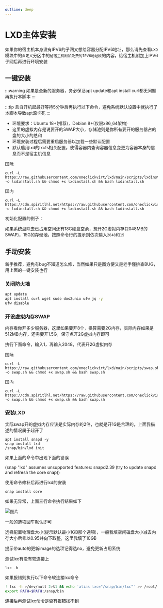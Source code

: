 ```yaml
---
outline: deep
---
```


# LXD主体安装

如果你的宿主机本身没有IPV6的子网又想给容器分配IPV6地址，那么请先查看```LXD```模块中的```自定义```分区中的```给宿主机附加免费的IPV6地址段```的内容，给宿主机附加上IPV6子网后再进行环境安装

## 一键安装

:::warning
如果是全新的服务器，务必保证apt update和apt install curl都无问题再执行本脚本
:::

:::tip
且自开机起最好等待5分钟后再执行以下命令，避免系统默认设置中就执行了本脚本导致apt源卡死
:::

- 环境要求：Ubuntu 18+(推荐)，Debian 8+(仅限x86_64架构)
- 这里的虚拟内存是说要开的SWAP大小，存储池则是你所有要开的服务器占的盘的大小的总和
- 环境安装过程后需要重启服务器以加载一些默认配置
- 默认启用lxd的lxcfs相关配置，使得容器内查询容器信息变更为容器本身的信息而不是宿主机信息

国际

```shell
curl -L https://raw.githubusercontent.com/oneclickvirt/lxd/main/scripts/lxdinstall.sh -o lxdinstall.sh && chmod +x lxdinstall.sh && bash lxdinstall.sh
```

国内

```shell
curl -L https://cdn.spiritlhl.net/https://raw.githubusercontent.com/oneclickvirt/lxd/main/scripts/lxdinstall.sh -o lxdinstall.sh && chmod +x lxdinstall.sh && bash lxdinstall.sh
```

初始化配置的例子：

如果系统盘除去已占用空间还有18G硬盘空余，想开2G虚拟内存(2048MB的SWAP)，15G的存储池，按照命令行的提示则依次输入```2048```和```15```

## 手动安装

新手推荐，避免有bug不知道怎么修，当然如果只是图方便又是老手懂排查BUG，用上面的一键安装也行

### 关闭防火墙

```bash
apt update
apt install curl wget sudo dos2unix ufw jq -y
ufw disable
```

### 开设虚拟内存SWAP

内存看你开多少服务器，这里如果要开8个，换算需要2G内存，实际内存如果是512MB内存，还需要开1.5G，保守点开2G虚拟内存即可

执行下面命令，输入1，再输入2048，代表开2G虚拟内存

国际

```shell
curl -L https://raw.githubusercontent.com/oneclickvirt/lxd/main/scripts/swap.sh -o swap.sh && chmod +x swap.sh && bash swap.sh
```

国内

```shell
curl -L https://cdn.spiritlhl.net/https://raw.githubusercontent.com/oneclickvirt/lxd/main/scripts/swap.sh -o swap.sh && chmod +x swap.sh && bash swap.sh
```

### 安装LXD

实际swap开的虚拟内存应该是实际内存的2倍，也就是开1G是合理的，上面我描述的情况属于超开了

```
apt install snapd -y
snap install lxd
/snap/bin/lxd init
```

如果上面的命令中出现下面的错误

(snap "lxd" assumes unsupported features: snapd2.39 (try to update snapd and refresh the core snap))

使用命令修补后再进行lxd的安装

```
snap install core
```

如果无异常，上面三行命令执行结果如下

![图片](https://user-images.githubusercontent.com/103393591/233270028-5a43d0f7-45f5-4175-969e-d4d182cb877a.png)

一般的选项回车默认即可

选择配置物理盘大小(提示默认最小1GB那个选项)，一般我填空闲磁盘大小减去内存大小后乘以0.95并向下取整，这里我填了10GB

提示带auto的更新image的选项记得选no，避免更新占用系统

测试lxc有没有软连接上

```
lxc -h
```

如果报错则执行以下命令软连接lxc命令

```bash
! lxc -h >/dev/null 2>&1 && echo 'alias lxc="/snap/bin/lxc"' >> /root/.bashrc && source /root/.bashrc
export PATH=$PATH:/snap/bin
```

连接后再测试lxc命令是否有报错找不到
